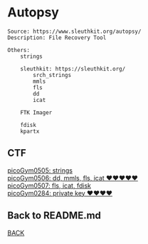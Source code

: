 # Autopsy

```
Source: https://www.sleuthkit.org/autopsy/
Description: File Recovery Tool

Others:
    strings

    sleuthkit: https://sleuthkit.org/
        srch_strings
        mmls
        fls
        dd
        icat

    FTK Imager

    fdisk
    kpartx
```

## CTF
[picoGym0505: strings](../picoCTF/picoGym0505.md)<br>
[picoGym0506: dd, mmls, fls, icat ❤️❤️❤️❤️❤️](../picoCTF/picoGym0506.md)<br>
[picoGym0507: fls, icat, fdisk](../picoCTF/picoGym0507.md)<br>
[picoGym0284: private key ❤️❤️❤️❤️](../picoCTF/picoGym0284.md)

## Back to README.md
[BACK](../README.md)